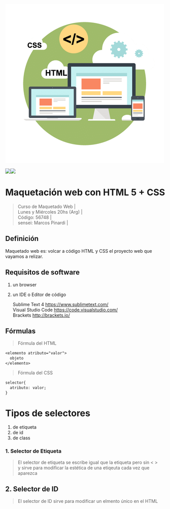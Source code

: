 <img src="extras/port.png">

<img src="https://img.shields.io/badge/HTML-F38454?style=for-the-badge&logo=html5&logoColor=white"><img src="https://img.shields.io/badge/CSS-1490fc?&style=for-the-badge&logo=css3&logoColor=white">

# Maquetación web con HTML 5 + CSS
> Curso de Maquetado Web |   
> Lunes y Miércoles 20hs (Arg) |  
> Código: 56748 |  
> sensei: Marcos Pinardi |

## Definición

Maquetado web es: volcar a código HTML y CSS el proyecto web que vayamos a relizar.

## Requisitos de software

1. un browser
2. un IDE o Editor de código

   Sublime Text 4 https://www.sublimetext.com/   
   Visual Studio Code https://code.visualstudio.com/  
   Brackets http://brackets.io/  

## Fórmulas
> Fórmula del HTML    

    <elemento atributo="valor">    
      objeto   
    </elemento>

> Fórmula del CSS  
 
    selector{
      atributo: valor;
    } 

# Tipos de selectores
  1. de etiqueta  
  2. de id
  3. de class
     
### 1. Selector de Etiqueta
>El selector de etiqueta se escribe igual que la etiqueta pero sin < >  
> y sirve para modificar la estética de una etiqeuta cada vez que aparezca

## 2. Selector de ID
> El selector de ID sirve para modificar un elmento único en el HTML  

